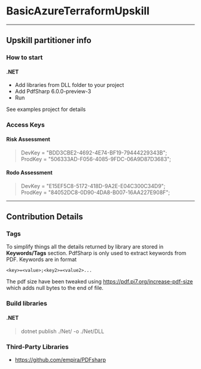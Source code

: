 # BasicAzureTerraformUpskill

---
 
## Upskill partitioner info

### How to start

#### .NET
* Add libraries from DLL folder to your project
* Add PdfSharp 6.0.0-preview-3
* Run

See examples project for details


### Access Keys
  
#### Risk Assessment


>DevKey = "BDD3CBE2-4692-4E74-BF19-79444229343B";  
>ProdKey = "506333AD-F056-4085-9FDC-06A9D87D3683";
  
#### Rodo Assessment

>DevKey = "E15EF5C8-5172-418D-9A2E-E04C300C34D9";  
>ProdKey = "84052DC8-0D90-4DA8-B007-16AA227E908F";


--- 

## Contribution Details

### Tags
To simplify things all the details returned by library are stored in **Keywords/Tags** section. 
PdfSharp is only used to extract keywords from PDF.
Keywords are in format

``
<key>=<value>;<key2>=<value2>...
``
 
The pdf size have been tweaked using 
https://pdf.pi7.org/increase-pdf-size
which adds null bytes to the end of file.     


### Build libraries
     
#### .NET

> dotnet publish ./Net/ -o ./Net/DLL

### Third-Party Libraries
* https://github.com/empira/PDFsharp
